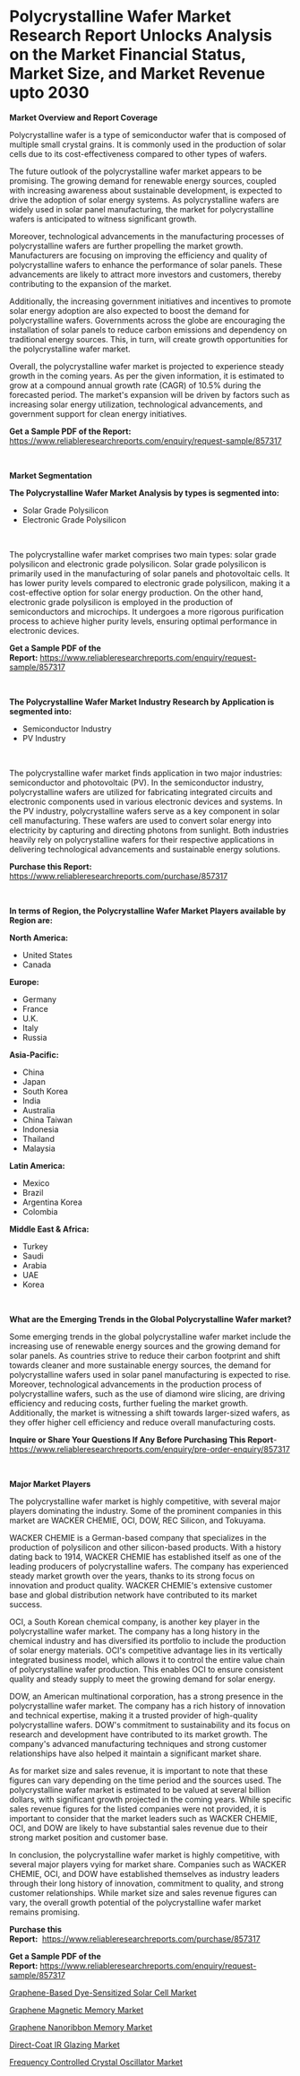 <p><h1>Polycrystalline Wafer Market Research Report Unlocks Analysis on the Market Financial Status, Market Size, and Market Revenue upto 2030</h1></p><p><strong>Market Overview and Report Coverage</strong></p>
<p><p>Polycrystalline wafer is a type of semiconductor wafer that is composed of multiple small crystal grains. It is commonly used in the production of solar cells due to its cost-effectiveness compared to other types of wafers.</p><p>The future outlook of the polycrystalline wafer market appears to be promising. The growing demand for renewable energy sources, coupled with increasing awareness about sustainable development, is expected to drive the adoption of solar energy systems. As polycrystalline wafers are widely used in solar panel manufacturing, the market for polycrystalline wafers is anticipated to witness significant growth.</p><p>Moreover, technological advancements in the manufacturing processes of polycrystalline wafers are further propelling the market growth. Manufacturers are focusing on improving the efficiency and quality of polycrystalline wafers to enhance the performance of solar panels. These advancements are likely to attract more investors and customers, thereby contributing to the expansion of the market.</p><p>Additionally, the increasing government initiatives and incentives to promote solar energy adoption are also expected to boost the demand for polycrystalline wafers. Governments across the globe are encouraging the installation of solar panels to reduce carbon emissions and dependency on traditional energy sources. This, in turn, will create growth opportunities for the polycrystalline wafer market.</p><p>Overall, the polycrystalline wafer market is projected to experience steady growth in the coming years. As per the given information, it is estimated to grow at a compound annual growth rate (CAGR) of 10.5% during the forecasted period. The market's expansion will be driven by factors such as increasing solar energy utilization, technological advancements, and government support for clean energy initiatives.</p></p>
<p><strong>Get a Sample PDF of the Report:</strong> <a href="https://www.reliableresearchreports.com/enquiry/request-sample/857317">https://www.reliableresearchreports.com/enquiry/request-sample/857317</a></p>
<p>&nbsp;</p>
<p><strong>Market Segmentation</strong></p>
<p><strong>The Polycrystalline Wafer Market Analysis by types is segmented into:</strong></p>
<p><ul><li>Solar Grade Polysilicon</li><li>Electronic Grade Polysilicon</li></ul></p>
<p>&nbsp;</p>
<p><p>The polycrystalline wafer market comprises two main types: solar grade polysilicon and electronic grade polysilicon. Solar grade polysilicon is primarily used in the manufacturing of solar panels and photovoltaic cells. It has lower purity levels compared to electronic grade polysilicon, making it a cost-effective option for solar energy production. On the other hand, electronic grade polysilicon is employed in the production of semiconductors and microchips. It undergoes a more rigorous purification process to achieve higher purity levels, ensuring optimal performance in electronic devices.</p></p>
<p><strong>Get a Sample PDF of the Report:</strong>&nbsp;<a href="https://www.reliableresearchreports.com/enquiry/request-sample/857317">https://www.reliableresearchreports.com/enquiry/request-sample/857317</a></p>
<p>&nbsp;</p>
<p><strong>The Polycrystalline Wafer Market Industry Research by Application is segmented into:</strong></p>
<p><ul><li>Semiconductor Industry</li><li>PV Industry</li></ul></p>
<p>&nbsp;</p>
<p><p>The polycrystalline wafer market finds application in two major industries: semiconductor and photovoltaic (PV). In the semiconductor industry, polycrystalline wafers are utilized for fabricating integrated circuits and electronic components used in various electronic devices and systems. In the PV industry, polycrystalline wafers serve as a key component in solar cell manufacturing. These wafers are used to convert solar energy into electricity by capturing and directing photons from sunlight. Both industries heavily rely on polycrystalline wafers for their respective applications in delivering technological advancements and sustainable energy solutions.</p></p>
<p><strong>Purchase this Report:</strong>&nbsp; <a href="https://www.reliableresearchreports.com/purchase/857317">https://www.reliableresearchreports.com/purchase/857317</a></p>
<p>&nbsp;</p>
<p><strong>In terms of Region, the Polycrystalline Wafer Market Players available by Region are:</strong></p>
<p>
    <p> <strong> North America: </strong>
        <ul>
            <li>United States</li>
            <li>Canada</li>
        </ul>
        </p> 
    <p> <strong> Europe: </strong>
        <ul>
            <li>Germany</li>
            <li>France</li>
            <li>U.K.</li>
            <li>Italy</li>
            <li>Russia</li>
        </ul>
        </p> 
    <p> <strong> Asia-Pacific: </strong>
        <ul>
            <li>China</li>
            <li>Japan</li>
            <li>South Korea</li>
            <li>India</li>
            <li>Australia</li>
            <li>China Taiwan</li>
            <li>Indonesia</li>
            <li>Thailand</li>
            <li>Malaysia</li>
        </ul>
        </p> 
    <p> <strong> Latin America: </strong>
        <ul>
            <li>Mexico</li>
            <li>Brazil</li>
            <li>Argentina Korea</li>
            <li>Colombia</li>
        </ul>
        </p> 
    <p> <strong> Middle East & Africa: </strong>
        <ul>
            <li>Turkey</li>
            <li>Saudi</li>
            <li>Arabia</li>
            <li>UAE</li>
            <li>Korea</li>
        </ul>
    </p>
    </p>
<p>&nbsp;</p>
<p><strong>What are the Emerging Trends in the Global Polycrystalline Wafer market?</strong></p>
<p><p>Some emerging trends in the global polycrystalline wafer market include the increasing use of renewable energy sources and the growing demand for solar panels. As countries strive to reduce their carbon footprint and shift towards cleaner and more sustainable energy sources, the demand for polycrystalline wafers used in solar panel manufacturing is expected to rise. Moreover, technological advancements in the production process of polycrystalline wafers, such as the use of diamond wire slicing, are driving efficiency and reducing costs, further fueling the market growth. Additionally, the market is witnessing a shift towards larger-sized wafers, as they offer higher cell efficiency and reduce overall manufacturing costs.</p></p>
<p><strong>Inquire or Share Your Questions If Any Before Purchasing This Report</strong>- <a href="https://www.reliableresearchreports.com/enquiry/pre-order-enquiry/857317">https://www.reliableresearchreports.com/enquiry/pre-order-enquiry/857317</a></p>
<p>&nbsp;</p>
<p><strong>Major Market Players</strong></p>
<p><p>The polycrystalline wafer market is highly competitive, with several major players dominating the industry. Some of the prominent companies in this market are WACKER CHEMIE, OCI, DOW, REC Silicon, and Tokuyama.</p><p>WACKER CHEMIE is a German-based company that specializes in the production of polysilicon and other silicon-based products. With a history dating back to 1914, WACKER CHEMIE has established itself as one of the leading producers of polycrystalline wafers. The company has experienced steady market growth over the years, thanks to its strong focus on innovation and product quality. WACKER CHEMIE's extensive customer base and global distribution network have contributed to its market success.</p><p>OCI, a South Korean chemical company, is another key player in the polycrystalline wafer market. The company has a long history in the chemical industry and has diversified its portfolio to include the production of solar energy materials. OCI's competitive advantage lies in its vertically integrated business model, which allows it to control the entire value chain of polycrystalline wafer production. This enables OCI to ensure consistent quality and steady supply to meet the growing demand for solar energy.</p><p>DOW, an American multinational corporation, has a strong presence in the polycrystalline wafer market. The company has a rich history of innovation and technical expertise, making it a trusted provider of high-quality polycrystalline wafers. DOW's commitment to sustainability and its focus on research and development have contributed to its market growth. The company's advanced manufacturing techniques and strong customer relationships have also helped it maintain a significant market share.</p><p>As for market size and sales revenue, it is important to note that these figures can vary depending on the time period and the sources used. The polycrystalline wafer market is estimated to be valued at several billion dollars, with significant growth projected in the coming years. While specific sales revenue figures for the listed companies were not provided, it is important to consider that the market leaders such as WACKER CHEMIE, OCI, and DOW are likely to have substantial sales revenue due to their strong market position and customer base.</p><p>In conclusion, the polycrystalline wafer market is highly competitive, with several major players vying for market share. Companies such as WACKER CHEMIE, OCI, and DOW have established themselves as industry leaders through their long history of innovation, commitment to quality, and strong customer relationships. While market size and sales revenue figures can vary, the overall growth potential of the polycrystalline wafer market remains promising.</p></p>
<p><strong>Purchase this Report:</strong>&nbsp;&nbsp;<a href="https://www.reliableresearchreports.com/purchase/857317">https://www.reliableresearchreports.com/purchase/857317</a></p>
<p></p>
<p><strong>Get a Sample PDF of the Report:</strong>&nbsp;<a href="https://www.reliableresearchreports.com/enquiry/request-sample/857317">https://www.reliableresearchreports.com/enquiry/request-sample/857317</a></p>
<p><p><a href="https://medium.com/@larrycrooks1923/graphene-based-dye-sensitized-solar-cell-market-size-market-outlook-and-market-forecast-2023-to-d3f51c5cff66">Graphene-Based Dye-Sensitized Solar Cell Market</a></p><p><a href="https://medium.com/@amrutreliable23/graphene-magnetic-memory-market-exploring-market-share-market-trends-and-future-growth-0aa9980826b5">Graphene Magnetic Memory Market</a></p><p><a href="https://medium.com/@sanjubabarp23/graphene-nanoribbon-memory-market-size-market-outlook-and-market-forecast-2023-to-2030-93d89eff1c84">Graphene Nanoribbon Memory Market</a></p><p><a href="https://medium.com/@markuspagac/direct-coat-ir-glazing-market-comprehensive-assessment-by-type-application-and-geography-e46a51eb9d7a">Direct-Coat IR Glazing Market</a></p><p><a href="https://medium.com/@kabirkhanrp23/frequency-controlled-crystal-oscillator-market-exploring-market-share-market-trends-and-future-09636f6b46a6">Frequency Controlled Crystal Oscillator Market</a></p></p>